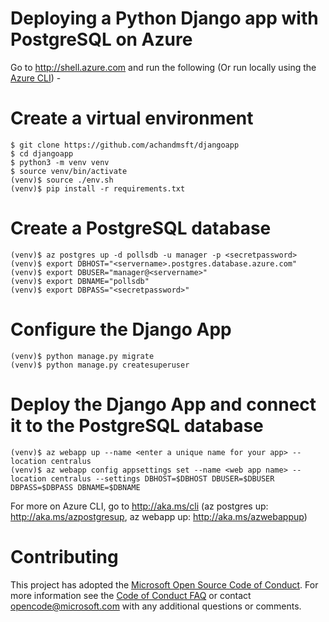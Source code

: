 # Deploying a Python Django app with PostgreSQL on Azure
Go to http://shell.azure.com and run the following (Or run locally using the [Azure CLI](http://aka.ms/cli)) -  
# Create a virtual environment    
    $ git clone https://github.com/achandmsft/djangoapp
    $ cd djangoapp
    $ python3 -m venv venv
    $ source venv/bin/activate
    (venv)$ source ./env.sh
    (venv)$ pip install -r requirements.txt
# Create a PostgreSQL database    
    (venv)$ az postgres up -d pollsdb -u manager -p <secretpassword>
    (venv)$ export DBHOST="<servername>.postgres.database.azure.com"
    (venv)$ export DBUSER="manager@<servername>"
    (venv)$ export DBNAME="pollsdb"
    (venv)$ export DBPASS="<secretpassword>"
# Configure the Django App   
    (venv)$ python manage.py migrate
    (venv)$ python manage.py createsuperuser
# Deploy the Django App and connect it to the PostgreSQL database     
    (venv)$ az webapp up --name <enter a unique name for your app> --location centralus
    (venv)$ az webapp config appsettings set --name <web app name> --location centralus --settings DBHOST=$DBHOST DBUSER=$DBUSER DBPASS=$DBPASS DBNAME=$DBNAME 

For more on Azure CLI, go to http://aka.ms/cli (az postgres up: http://aka.ms/azpostgresup, az webapp up: http://aka.ms/azwebappup)

# Contributing
This project has adopted the [Microsoft Open Source Code of Conduct](https://opensource.microsoft.com/codeofconduct/). For more information see the [Code of Conduct FAQ](https://opensource.microsoft.com/codeofconduct/faq/) or contact [opencode@microsoft.com](mailto:opencode@microsoft.com) with any additional questions or comments.
